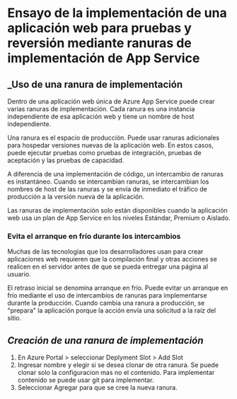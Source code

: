 # Ensayo de la implementación de una aplicación web para pruebas y reversión mediante ranuras de implementación de App Service

## _Uso de una ranura de implementación
Dentro de una aplicación web única de Azure App Service puede crear varias ranuras de implementación. Cada ranura es una instancia independiente de esa aplicación web y tiene un nombre de host independiente.

Una ranura es el espacio de producción. Puede usar ranuras adicionales para hospedar versiones nuevas de la aplicación web. En estos casos, puede ejecutar pruebas como pruebas de integración, pruebas de aceptación y las pruebas de capacidad.

A diferencia de una implementación de código, un intercambio de ranuras es instantáneo. Cuando se intercambian ranuras, se intercambian los nombres de host de las ranuras y se envía de inmediato el tráfico de producción a la versión nueva de la aplicación. 

Las ranuras de implementación solo están disponibles cuando la aplicación web usa un plan de App Service en los niveles Estándar, Premium o Aislado. 

### Evita el arranque en frío durante los intercambios
Muchas de las tecnologías que los desarrolladores usan para crear aplicaciones web requieren que la compilación final y otras acciones se realicen en el servidor antes de que se pueda entregar una página al usuario. 

El retraso inicial se denomina arranque en frío. Puede evitar un arranque en frío mediante el uso de intercambios de ranuras para implementarse durante la producción. Cuando cambia una ranura a producción, se "prepara" la aplicación porque la acción envía una solicitud a la raíz del sitio. 

## _Creación de una ranura de implementación_
1. En Azure Portal > seleccionar Deplyment Slot > Add Slot
2. Ingresar nombre y elegir si se desea clonar de otra ranura. Se puede clonar solo la configuracion mas no el contenido. Para implementar contenido se puede usar git para implementar.
3. Seleccionar Agregar para que se cree la nueva ranura.